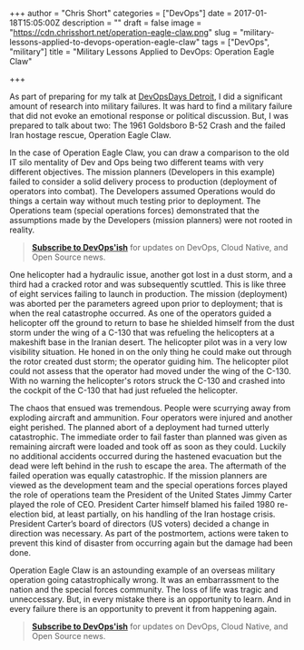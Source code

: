 +++
author = "Chris Short"
categories = ["DevOps"]
date = 2017-01-18T15:05:00Z
description = ""
draft = false
image = "https://cdn.chrisshort.net/operation-eagle-claw.png"
slug = "military-lessons-applied-to-devops-operation-eagle-claw"
tags = ["DevOps", "military"]
title = "Military Lessons Applied to DevOps: Operation Eagle Claw"

+++

As part of preparing for my talk at [DevOpsDays Detroit](/what-the-military-taught-me-about-devops/), I did a significant amount of research into military failures. It was hard to find a military failure that did not evoke an emotional response or political discussion. But, I was prepared to talk about two: The 1961 Goldsboro B-52 Crash and the failed Iran hostage rescue, Operation Eagle Claw.

In the case of Operation Eagle Claw, you can draw a comparison to the old IT silo mentality of Dev and Ops being two different teams with very different objectives. The mission planners (Developers in this example) failed to consider a solid delivery process to production (deployment of operators into combat). The Developers assumed Operations would do things a certain way without much testing prior to deployment. The Operations team (special operations forces) demonstrated that the assumptions made by the Developers (mission planners) were not rooted in reality.

> [**Subscribe to DevOps'ish**](/newsletter/) for updates on DevOps, Cloud Native, and Open Source news.

One helicopter had a hydraulic issue, another got lost in a dust storm, and a third had a cracked rotor and was subsequently scuttled. This is like three of eight services failing to launch in production. The mission (deployment) was aborted per the parameters agreed upon prior to deployment; that is when the real catastrophe occurred. As one of the operators guided a helicopter off the ground to return to base he shielded himself from the dust storm under the wing of a C-130 that was refueling the helicopters at a makeshift base in the Iranian desert. The helicopter pilot was in a very low visibility situation. He honed in on the only thing he could make out through the rotor created dust storm; the operator guiding him. The helicopter pilot could not assess that the operator had moved under the wing of the C-130. With no warning the helicopter's rotors struck the C-130 and crashed into the cockpit of the C-130 that had just refueled the helicopter.

<script async src="//pagead2.googlesyndication.com/pagead/js/adsbygoogle.js"></script>
<!-- chrisshort.net Responsive -->
<ins class="adsbygoogle"
     style="display:block"
     data-ad-client="ca-pub-8972983586873269"
     data-ad-slot="1297095894"
     data-ad-format="auto"></ins>
<script>
   (adsbygoogle = window.adsbygoogle || []).push({});
</script>

The chaos that ensued was tremendous. People were scurrying away from exploding aircraft and ammunition. Four operators were injured and another eight perished. The planned abort of a deployment had turned utterly catastrophic. The immediate order to fail faster than planned was given as remaining aircraft were loaded and took off as soon as they could. Luckily no additional accidents occurred during the hastened evacuation but the dead were left behind in the rush to escape the area. The aftermath of the failed operation was equally catastrophic. If the mission planners are viewed as the development team and the special operations forces played the role of operations team the President of the United States Jimmy Carter played the role of CEO. President Carter himself blamed his failed 1980 re-election bid, at least partially, on his handling of the Iran hostage crisis. President Carter’s board of directors (US voters) decided a change in direction was necessary. As part of the postmortem, actions were taken to prevent this kind of disaster from occurring again but the damage had been done.

Operation Eagle Claw is an astounding example of an overseas military operation going catastrophically wrong. It was an embarrassment to the nation and the special forces community. The loss of life was tragic and unneccessary. But, in every mistake there is an opportunity to learn. And in every failure there is an opportunity to prevent it from happening again.

> [**Subscribe to DevOps'ish**](/newsletter/) for updates on DevOps, Cloud Native, and Open Source news.